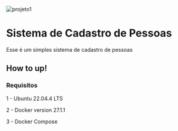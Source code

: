 ![projeto1](https://github.com/user-attachments/assets/abcc814e-1bb7-4fe6-afff-319ad58aac9f)

# Sistema de Cadastro de Pessoas

Esse é um simples sistema de cadastro de pessoas


## How to up!

### Requisitos
1 - Ubuntu 22.04.4 LTS

2 - Docker version 27.1.1

3 - Docker Compose

